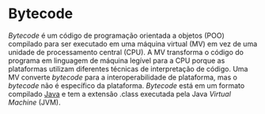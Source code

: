 # Bytecode

_Bytecode_ é um código de programação orientada a objetos (POO) compilado para ser executado em uma máquina virtual (MV) em vez de uma unidade de processamento central (CPU). A MV transforma o código do programa em linguagem de máquina legível para a CPU porque as plataformas utilizam diferentes técnicas de interpretação de código. Uma MV converte _bytecode_ para a interoperabilidade de plataforma, mas o _bytecode_ não é específico da plataforma. _Bytecode_ está em um formato compilado [Java](Java.md) e tem a extensão .class executada pela Java _Virtual Machine_ (JVM).